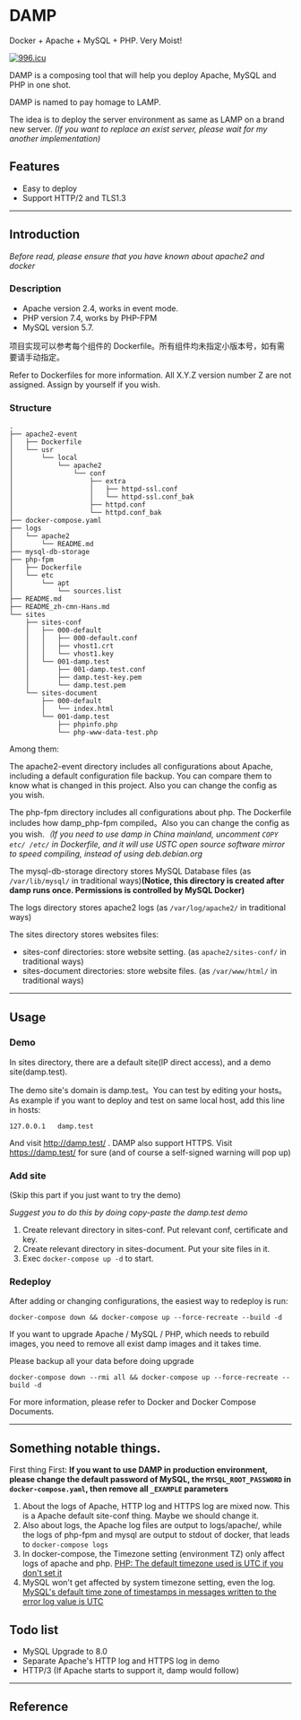 # DAMP

Docker + Apache + MySQL + PHP. Very Moist!

[![996.icu](https://img.shields.io/badge/link-996.icu-red.svg)](https://996.icu)

DAMP is a composing tool that will help you deploy Apache, MySQL and PHP in one shot.

DAMP is named to pay homage to LAMP.

The idea is to deploy the server environment as same as LAMP on a brand new server. *(If you want to replace an exist server, please wait for my another implementation)*

## Features

- Easy to deploy
- Support HTTP/2 and TLS1.3

------

## Introduction

*Before read, please ensure that you have known about apache2 and docker*

### Description

- Apache version 2.4, works in event mode.
- PHP version 7.4, works by PHP-FPM
- MySQL version 5.7.

项目实现可以参考每个组件的 Dockerfile。所有组件均未指定小版本号，如有需要请手动指定。

Refer to Dockerfiles for more information. All X.Y.Z version number Z are not assigned. Assign by yourself if you wish.

### Structure

```
.
├── apache2-event
│   ├── Dockerfile
│   └── usr
│       └── local
│           └── apache2
│               └── conf
│                   ├── extra
│                   │   ├── httpd-ssl.conf
│                   │   └── httpd-ssl.conf_bak
│                   ├── httpd.conf
│                   └── httpd.conf_bak
├── docker-compose.yaml
├── logs
│   └── apache2
│       └── README.md
├── mysql-db-storage
├── php-fpm
│   ├── Dockerfile
│   └── etc
│       └── apt
│           └── sources.list
├── README.md
├── README_zh-cmn-Hans.md
└── sites
    ├── sites-conf
    │   ├── 000-default
    │   │   ├── 000-default.conf
    │   │   ├── vhost1.crt
    │   │   └── vhost1.key
    │   └── 001-damp.test
    │       ├── 001-damp.test.conf
    │       ├── damp.test-key.pem
    │       └── damp.test.pem
    └── sites-document
        ├── 000-default
        │   └── index.html
        └── 001-damp.test
            ├── phpinfo.php
            └── php-www-data-test.php
```

Among them:

The apache2-event directory includes all configurations about Apache, including a default configuration file backup. You can compare them to know what is changed in this project. Also you can change the config as you wish.

The php-fpm directory includes all configurations about php. The Dockerfile includes how damp_php-fpm compiled。Also you can change the config as you wish.*（If you need to use damp in China mainland, uncomment `COPY etc/ /etc/` in Dockerfile, and it will use USTC open source software mirror to speed compiling, instead of using deb.debian.org*

The mysql-db-storage directory stores MySQL Database files (as `/var/lib/mysql/` in traditional ways)**(Notice, this directory is created after damp runs once. Permissions is controlled by MySQL Docker)**

The logs directory stores apache2 logs (as `/var/log/apache2/` in traditional ways)

The sites directory stores websites files:

- sites-conf directories: store website setting. (as `apache2/sites-conf/` in traditional ways)
- sites-document directories: store website files. (as `/var/www/html/` in traditional ways)

------

## Usage

### Demo

In sites directory, there are a default site(IP direct access), and a demo site(damp.test).

The demo site's domain is damp.test。You can test by editing your hosts。As example if you want to deploy and test on same local host, add this line in hosts:

```
127.0.0.1	damp.test
```

And visit http://damp.test/ . DAMP also support HTTPS. Visit https://damp.test/ for sure (and of course a self-signed warning will pop up)

### Add site

(Skip this part if you just want to try the demo)

*Suggest you to do this by doing copy-paste the damp.test demo*

1. Create relevant directory in sites-conf. Put relevant conf, certificate and key.
2. Create relevant directory in sites-document. Put your site files in it.
3. Exec `docker-compose up -d` to start.

### Redeploy

After adding or changing configurations, the easiest way to redeploy is run:

```
docker-compose down && docker-compose up --force-recreate --build -d
```

If you want to upgrade Apache / MySQL / PHP, which needs to rebuild images, you need to remove all exist damp images and it takes time.

Please backup all your data before doing upgrade

```
docker-compose down --rmi all && docker-compose up --force-recreate --build -d
```

For more information, please refer to Docker and Docker Compose Documents.

------

## Something notable things.

First thing First: **If you want to use DAMP in production environment, please change the default password of MySQL, the `MYSQL_ROOT_PASSWORD` in `docker-compose.yaml`, then remove all `_EXAMPLE` parameters**

1. About the logs of Apache, HTTP log and HTTPS log are mixed now. This is a Apache default site-conf thing. Maybe we should change it.
2. Also about logs, the Apache log files are output to logs/apache/, while the logs of php-fpm and mysql are output to stdout of docker, that leads to `docker-compose logs`
3. In docker-compose, the Timezone setting (environment TZ) only affect logs of apache and php. [PHP: The default timezone used is UTC if you don't set it][1]
4. MySQL won't get affected by system timezone setting, even the log. [MySQL's default time zone of timestamps in messages written to the error log value is UTC][2]

## Todo list

- MySQL Upgrade to 8.0
- Separate Apache's HTTP log and HTTPS log in demo
- HTTP/3 (If Apache starts to support it, damp would follow)

------

## Reference

[1]: https://www.php.net/manual/en/function.date-default-timezone-get.php
[2]: https://dev.mysql.com/doc/refman/5.7/en/server-system-variables.html#sysvar_log_timestamps
